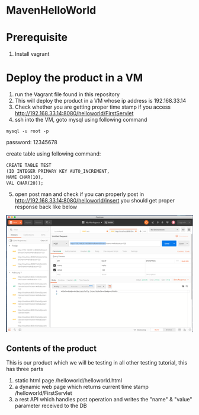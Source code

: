 # MavenHelloWorld

# Prerequisite
1. Install vagrant

# Deploy the product in a VM
1. run the Vagrant file found in this repository
2. This will deploy the product in a VM whose ip address is 192.168.33.14
3. Check whether you are getting proper time stamp if you access http://192.168.33.14:8080/helloworld/FirstServlet
4. ssh into the VM, goto mysql using following command
```
mysql -u root -p
```
password: 12345678

create table using following command:
```
CREATE TABLE TEST
(ID INTEGER PRIMARY KEY AUTO_INCREMENT,
NAME CHAR(10),
VAL CHAR(20));
```
5. open post man and check if you can properly post in http://192.168.33.14:8080/helloworld/insert
you should get proper response back like below

![response message](/src/images/1.png)

## Contents of the product
This is our product which we will be testing in all other testing tutorial, this has three parts
1. static html page /helloworld/helloworld.html
2. a dynamic web page which returns current time stamp /helloworld/FirstServlet
3. a rest API which handles post operation and writes the "name" & "value" parameter received to the DB
